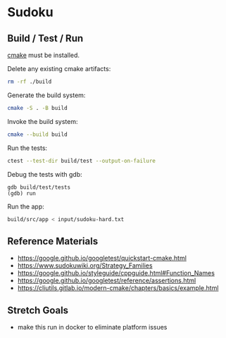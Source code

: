 # Sudoku

## Build / Test / Run
[cmake](https://cmake.org/install/) must be installed.

Delete any existing cmake artifacts:
``` sh
rm -rf ./build
```

Generate the build system:
``` sh
cmake -S . -B build
```

Invoke the build system:
``` sh
cmake --build build
```

Run the tests:
``` sh
ctest --test-dir build/test --output-on-failure
```

Debug the tests with gdb:
```
gdb build/test/tests
(gdb) run
```

Run the app:
``` sh
build/src/app < input/sudoku-hard.txt
```

## Reference Materials
- https://google.github.io/googletest/quickstart-cmake.html
- https://www.sudokuwiki.org/Strategy_Families
- https://google.github.io/styleguide/cppguide.html#Function_Names
- https://google.github.io/googletest/reference/assertions.html
- https://cliutils.gitlab.io/modern-cmake/chapters/basics/example.html

## Stretch Goals
- make this run in docker to eliminate platform issues
